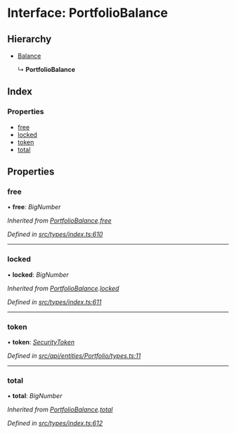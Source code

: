 # Interface: PortfolioBalance

## Hierarchy

* [Balance](balance.md)

  ↳ **PortfolioBalance**

## Index

### Properties

* [free](portfoliobalance.md#free)
* [locked](portfoliobalance.md#locked)
* [token](portfoliobalance.md#token)
* [total](portfoliobalance.md#total)

## Properties

###  free

• **free**: *BigNumber*

*Inherited from [PortfolioBalance](portfoliobalance.md).[free](portfoliobalance.md#free)*

*Defined in [src/types/index.ts:610](https://github.com/PolymathNetwork/polymesh-sdk/blob/524b0225/src/types/index.ts#L610)*

___

###  locked

• **locked**: *BigNumber*

*Inherited from [PortfolioBalance](portfoliobalance.md).[locked](portfoliobalance.md#locked)*

*Defined in [src/types/index.ts:611](https://github.com/PolymathNetwork/polymesh-sdk/blob/524b0225/src/types/index.ts#L611)*

___

###  token

• **token**: *[SecurityToken](../classes/securitytoken.md)*

*Defined in [src/api/entities/Portfolio/types.ts:11](https://github.com/PolymathNetwork/polymesh-sdk/blob/524b0225/src/api/entities/Portfolio/types.ts#L11)*

___

###  total

• **total**: *BigNumber*

*Inherited from [PortfolioBalance](portfoliobalance.md).[total](portfoliobalance.md#total)*

*Defined in [src/types/index.ts:612](https://github.com/PolymathNetwork/polymesh-sdk/blob/524b0225/src/types/index.ts#L612)*
